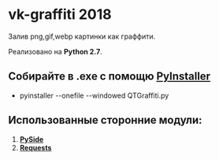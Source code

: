 # vk-graffiti 2018 
Залив png,gif,webp картинки как граффити.

Реализовано на **Python 2.7**.

## Собирайте в .exe с помощю [PyInstaller](https://github.com/pyinstaller/pyinstaller)
 - pyinstaller --onefile --windowed QTGraffiti.py

## Использованные сторонние модули:
 1. **[PySide](http://wiki.qt.io/PySide)**
 2. **[Requests](http://docs.python-requests.org/en/master/)**
